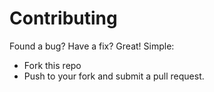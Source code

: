 # Contributing

Found a bug? Have a fix? Great! Simple:
- Fork this repo
- Push to your fork and submit a pull request.
